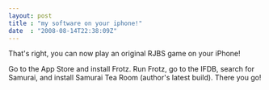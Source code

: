 ```yaml
---
layout: post
title : "my software on your iphone!"
date  : "2008-08-14T22:38:09Z"
---
```

That's right, you can now play an original RJBS game on your iPhone!

Go to the App Store and install Frotz.  Run Frotz, go to the IFDB, search for Samurai, and install Samurai Tea Room (author's latest build).  There you go! 
